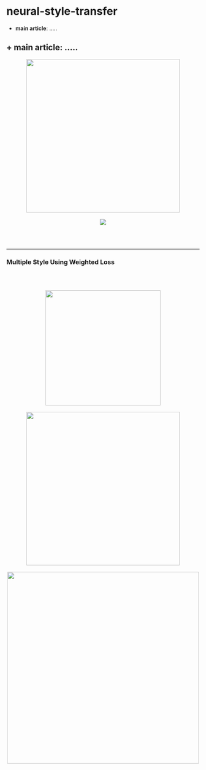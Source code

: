 # neural-style-transfer
+ **main article**: .....

## + main article: .....

<div align="center">
 <img src="https://raw.githubusercontent.com/massquantity/neural-style-transfer-using-keras/master/image/15.jpg" height="400px">
</div>

<br>

<div align="center">
 <img src="https://raw.githubusercontent.com/massquantity/neural-style-transfer-using-keras/master/image/16.png">
</div>

 <br><br>
 
--------------

### Multiple Style Using Weighted Loss

 <br><br>

<div align="center">
 <img src="https://raw.githubusercontent.com/massquantity/neural-style-transfer-using-keras/master/image/8.png" height="300px">
 <br><br>
 <img src="https://raw.githubusercontent.com/massquantity/neural-style-transfer-using-keras/master/image/9.png" height="400px">
 <br><br>
 <img src="https://raw.githubusercontent.com/massquantity/neural-style-transfer-using-keras/master/image/10.png" width="500px">
</div>



